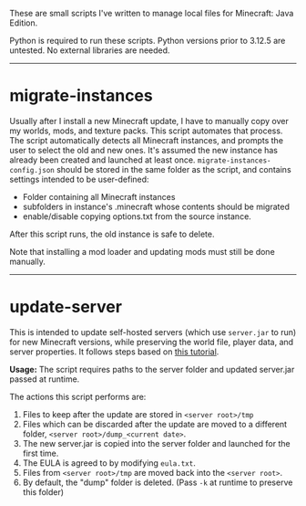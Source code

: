 These are small scripts I've written to manage local files for Minecraft: Java Edition.

Python is required to run these scripts. Python versions prior to 3.12.5 are untested. No external libraries are needed.

---
# migrate-instances
Usually after I install a new Minecraft update, I have to manually copy over my worlds, mods, and texture packs. This script automates that process. The script automatically detects all Minecraft instances, and prompts the user to select the old and new ones. It's assumed the new instance has already been created and launched at least once. `migrate-instances-config.json` should be stored in the same folder as the script, and contains settings intended to be user-defined:
- Folder containing all Minecraft instances
- subfolders in instance's .minecraft whose contents should be migrated
- enable/disable copying options.txt from the source instance.

After this script runs, the old instance is safe to delete.

Note that installing a mod loader and updating mods must still be done manually.

---
# update-server
This is intended to update self-hosted servers (which use `server.jar` to run) for new Minecraft versions, while preserving the world file, player data, and server properties. It follows steps based on [this tutorial](https://wiki.sportskeeda.com/minecraft/how-to-update-server-minecraft). 

**Usage:** The script requires paths to the server folder and updated server.jar passed at runtime.

The actions this script performs are:
1. Files to keep after the update are stored in `<server root>/tmp`
2. Files which can be discarded after the update are moved to a different folder, `<server root>/dump_<current date>`.
3. The new server.jar is copied into the server folder and launched for the first time.
4. The EULA is agreed to by modifying `eula.txt`.
5. Files from `<server root>/tmp` are moved back into the `<server root>`.
6. By default, the "dump" folder is deleted. (Pass `-k` at runtime to preserve this folder)